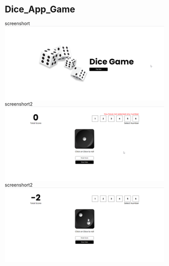 # Dice_App_Game
screenshort
![Alt text](/img1.png "optional title")
screenshort2
![Alt text](/img2.png "optional title")
screenshort2
![Alt text](/img3.png "optional title")
